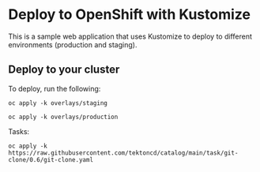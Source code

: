 # Deploy to OpenShift with Kustomize

This is a sample web application that uses Kustomize to deploy to different environments (production and staging).

## Deploy to your cluster

To deploy, run the following:

`oc apply -k overlays/staging`

`oc apply -k overlays/production`

Tasks:

`oc apply -k https://raw.githubusercontent.com/tektoncd/catalog/main/task/git-clone/0.6/git-clone.yaml`

